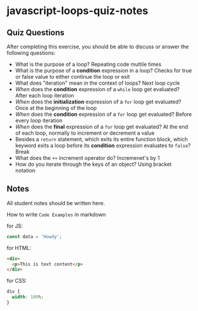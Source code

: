 # javascript-loops-quiz-notes

## Quiz Questions

After completing this exercise, you should be able to discuss or answer the following questions:

- What is the purpose of a loop?
  Repeating code multile times
- What is the purpose of a **condition** expression in a loop?
  Checks for true or false value to either continue the loop or exit
- What does "iteration" mean in the context of loops?
  Next loop cycle
- _When_ does the **condition** expression of a `while` loop get evaluated?
  After each loop iteration
- _When_ does the **initialization** expression of a `for` loop get evaluated?
  Once at the beginning of the loop
- _When_ does the **condition** expression of a `for` loop get evaluated?
  Before every loop iteration
- _When_ does the **final** expression of a `for` loop get evaluated?
  At the end of each loop, normally to increment or decrement a value
- Besides a `return` statement, which exits its entire function block, which keyword exits a loop before its **condition** expression evaluates to `false`?
  Break
- What does the `++` increment operator do?
  Incremenet's by 1
- How do you iterate through the keys of an object?
  Using bracket notation

## Notes

All student notes should be written here.

How to write `Code Examples` in markdown

for JS:

```javascript
const data = 'Howdy';
```

for HTML:

```html
<div>
  <p>This is text content</p>
</div>
```

for CSS:

```css
div {
  width: 100%;
}
```
